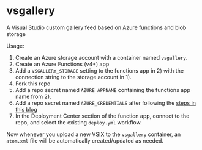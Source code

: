 # vsgallery

A Visual Studio custom gallery feed based on Azure functions and blob storage

Usage:

1. Create an Azure storage account with a container named `vsgallery`.
2. Create an Azure Functions (v4+) app
3. Add a `VSGALLERY_STORAGE` setting to the functions app in 2) with the connection string to the storage account in 1).
4. Fork this repo
5. Add a repo secret named `AZURE_APPNAME` containing the functions app name from 2).
6. Add a repo secret named `AZURE_CREDENTIALS` after following the [steps in this blog](https://www.cazzulino.com/net6functions.html#github-actions-builddeploy)
7. In the Deployment Center section of the function app, connect to the repo, and select the existing `deploy.yml` workflow. 

Now whenever you upload a new VSIX to the `vsgallery` container, an `atom.xml` file 
will be automatically created/updated as needed.